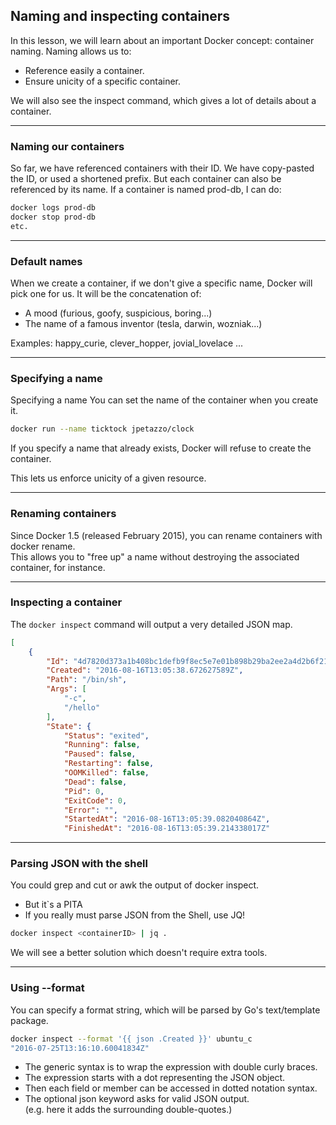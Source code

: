 ## Naming and inspecting containers
In this lesson, we will learn about an important Docker concept: container naming.
Naming allows us to:
* Reference easily a container.
* Ensure unicity of a specific container.

We will also see the inspect command, which gives a lot of details about a container.

----

### Naming our containers
So far, we have referenced containers with their ID.
We have copy-pasted the ID, or used a shortened prefix.
But each container can also be referenced by its name.
If a container is named prod-db, I can do:
```bash
docker logs prod-db
docker stop prod-db
etc.
```

----

### Default names

When we create a container, if we don't give a specific name, Docker will pick one for us.
It will be the concatenation of:
* A mood (furious, goofy, suspicious, boring...)
* The name of a famous inventor (tesla, darwin, wozniak...)

Examples: happy_curie, clever_hopper, jovial_lovelace ...

----

### Specifying a name
Specifying a name
You can set the name of the container when you create it.
```bash
docker run --name ticktock jpetazzo/clock
```

If you specify a name that already exists, Docker will refuse to create the container.

This lets us enforce unicity of a given resource.

----

### Renaming containers
Since Docker 1.5 (released February 2015), you can rename containers with docker rename.   
This allows you to "free up" a name without destroying the associated container, for instance.

----

### Inspecting a container

The `docker inspect` command will output a very detailed JSON map.

```JSON
[
    {
        "Id": "4d7820d373a1b408bc1defb9f8ec5e7e01b898b29ba2ee2a4d2b6f2107119b0c",
        "Created": "2016-08-16T13:05:38.672627589Z",
        "Path": "/bin/sh",
        "Args": [
            "-c",
            "/hello"
        ],
        "State": {
            "Status": "exited",
            "Running": false,
            "Paused": false,
            "Restarting": false,
            "OOMKilled": false,
            "Dead": false,
            "Pid": 0,
            "ExitCode": 0,
            "Error": "",
            "StartedAt": "2016-08-16T13:05:39.082040864Z",
            "FinishedAt": "2016-08-16T13:05:39.214338017Z"
```

----

### Parsing JSON with the shell

You could grep and cut or awk the output of docker inspect.
* But it`s a PITA
* If you really must parse JSON from the Shell, use JQ!
```bash
docker inspect <containerID> | jq .
```

We will see a better solution which doesn't require extra tools.

----

### Using --format
You can specify a format string, which will be parsed by Go's text/template package.
```bash
docker inspect --format '{{ json .Created }}' ubuntu_c
"2016-07-25T13:16:10.60041834Z"
```

* The generic syntax is to wrap the expression with double curly braces.
* The expression starts with a dot representing the JSON object.
* Then each field or member can be accessed in dotted notation syntax.
* The optional json keyword asks for valid JSON output.  
(e.g. here it adds the surrounding double-quotes.)